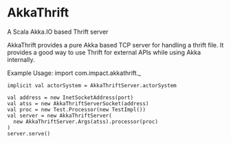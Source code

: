 AkkaThrift
==========

A Scala Akka.IO based Thrift server

AkkaThrift provides a pure Akka based TCP server for handling a thrift file.  It provides a good way to use Thrift for external APIs while using Akka internally.

Example Usage:
    import com.impact.akkathrift._

    implicit val actorSystem = AkkaThriftServer.actorSystem

    val address = new InetSocketAddress(port)
    val atss = new AkkaThriftServerSocket(address)
    val proc = new Test.Processor(new TestImpl())
    val server = new AkkaThriftServer(
      new AkkaThriftServer.Args(atss).processor(proc)
    )   
    server.serve()

